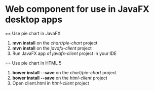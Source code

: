 Web component for use in JavaFX desktop apps
=======

== Use pie chart in JavaFX
1. **mvn install** on the *chart/pie-chart* project
2. **mvn install** on the *javafx-client* project
3. Run JavaFX app of *javafx-client* project in your IDE

== Use pie chart in HTML 5
1. **bower install --save** on the *chart/pie-chart* project
2. **bower install --save** on the *html-client* project
3. Open client.html in *html-client* project 